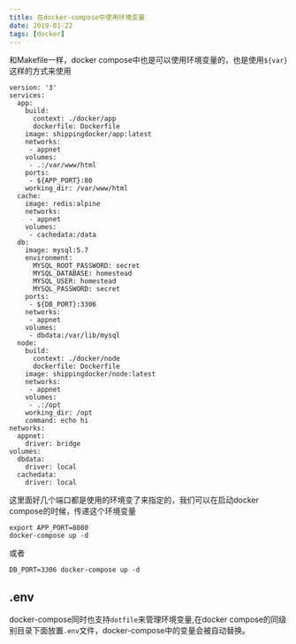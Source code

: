 ```yaml
---
title: 在docker-compose中使用环境变量
date: 2019-01-22
tags: [docker]
---
```

和Makefile一样，docker compose中也是可以使用环境变量的，也是使用`${var}`这样的方式来使用

```shell
version: '3'
services:
  app:
    build:
      context: ./docker/app
      dockerfile: Dockerfile
    image: shippingdocker/app:latest
    networks:
     - appnet
    volumes:
     - .:/var/www/html
    ports:
     - ${APP_PORT}:80
    working_dir: /var/www/html
  cache:
    image: redis:alpine
    networks:
     - appnet
    volumes:
     - cachedata:/data
  db:
    image: mysql:5.7
    environment:
      MYSQL_ROOT_PASSWORD: secret
      MYSQL_DATABASE: homestead
      MYSQL_USER: homestead
      MYSQL_PASSWORD: secret
    ports:
     - ${DB_PORT}:3306
    networks:
     - appnet
    volumes:
     - dbdata:/var/lib/mysql
  node:
    build:
      context: ./docker/node
      dockerfile: Dockerfile
    image: shippingdocker/node:latest
    networks:
     - appnet
    volumes:
     - .:/opt
    working_dir: /opt
    command: echo hi
networks:
  appnet:
    driver: bridge
volumes:
  dbdata:
    driver: local
  cachedata:
    driver: local
```
这里面好几个端口都是使用的环境变了来指定的，我们可以在启动docker compose的时候，传递这个环境变量
```shell
export APP_PORT=8080
docker-compose up -d
```
或者
```shell
DB_PORT=3306 docker-compose up -d
```

## .env
docker-compose同时也支持`dotfile`来管理环境变量,在docker compose的同级别目录下面放置`.env`文件，docker-compose中的变量会被自动替换。
